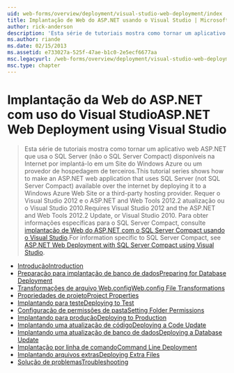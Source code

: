 ```yaml
---
uid: web-forms/overview/deployment/visual-studio-web-deployment/index
title: Implantação de Web do ASP.NET usando o Visual Studio | Microsoft Docs
author: rick-anderson
description: 'Esta série de tutoriais mostra como tornar um aplicativo web ASP.NET que usa o SQL Server (não o SQL Server Compact) disponíveis na Internet, implantando-t...'
ms.author: riande
ms.date: 02/15/2013
ms.assetid: e733027a-525f-47ae-b1c0-2e5ecf6677aa
msc.legacyurl: /web-forms/overview/deployment/visual-studio-web-deployment
msc.type: chapter
---
```

<a name="aspnet-web-deployment-using-visual-studio"></a><span data-ttu-id="626a2-103">Implantação da Web do ASP.NET com uso do Visual Studio</span><span class="sxs-lookup"><span data-stu-id="626a2-103">ASP.NET Web Deployment using Visual Studio</span></span>
====================
> <span data-ttu-id="626a2-104">Esta série de tutoriais mostra como tornar um aplicativo web ASP.NET que usa o SQL Server (não o SQL Server Compact) disponíveis na Internet por implantá-lo em um Site do Windows Azure ou um provedor de hospedagem de terceiros.</span><span class="sxs-lookup"><span data-stu-id="626a2-104">This tutorial series shows how to make an ASP.NET web application that uses SQL Server (not SQL Server Compact) available over the internet by deploying it to a Windows Azure Web Site or a third-party hosting provider.</span></span> <span data-ttu-id="626a2-105">Requer o Visual Studio 2012 e o ASP.NET and Web Tools 2012.2 atualização ou o Visual Studio 2010.</span><span class="sxs-lookup"><span data-stu-id="626a2-105">Requires Visual Studio 2012 and the ASP.NET and Web Tools 2012.2 Update, or Visual Studio 2010.</span></span> <span data-ttu-id="626a2-106">Para obter informações específicas para o SQL Server Compact, consulte [implantação de Web do ASP.NET com o SQL Server Compact usando o Visual Studio](../../older-versions-getting-started/deployment-to-a-hosting-provider/deployment-to-a-hosting-provider-introduction-1-of-12.md).</span><span class="sxs-lookup"><span data-stu-id="626a2-106">For information specific to SQL Server Compact, see [ASP.NET Web Deployment with SQL Server Compact using Visual Studio](../../older-versions-getting-started/deployment-to-a-hosting-provider/deployment-to-a-hosting-provider-introduction-1-of-12.md).</span></span>


- [<span data-ttu-id="626a2-107">Introdução</span><span class="sxs-lookup"><span data-stu-id="626a2-107">Introduction</span></span>](introduction.md)
- [<span data-ttu-id="626a2-108">Preparação para implantação de banco de dados</span><span class="sxs-lookup"><span data-stu-id="626a2-108">Preparing for Database Deployment</span></span>](preparing-databases.md)
- [<span data-ttu-id="626a2-109">Transformações de arquivo Web.config</span><span class="sxs-lookup"><span data-stu-id="626a2-109">Web.config File Transformations</span></span>](web-config-transformations.md)
- [<span data-ttu-id="626a2-110">Propriedades de projeto</span><span class="sxs-lookup"><span data-stu-id="626a2-110">Project Properties</span></span>](project-properties.md)
- [<span data-ttu-id="626a2-111">Implantando para teste</span><span class="sxs-lookup"><span data-stu-id="626a2-111">Deploying to Test</span></span>](deploying-to-iis.md)
- [<span data-ttu-id="626a2-112">Configuração de permissões de pasta</span><span class="sxs-lookup"><span data-stu-id="626a2-112">Setting Folder Permissions</span></span>](setting-folder-permissions.md)
- [<span data-ttu-id="626a2-113">Implantando para produção</span><span class="sxs-lookup"><span data-stu-id="626a2-113">Deploying to Production</span></span>](deploying-to-production.md)
- [<span data-ttu-id="626a2-114">Implantando uma atualização de código</span><span class="sxs-lookup"><span data-stu-id="626a2-114">Deploying a Code Update</span></span>](deploying-a-code-update.md)
- [<span data-ttu-id="626a2-115">Implantando uma atualização de banco de dados</span><span class="sxs-lookup"><span data-stu-id="626a2-115">Deploying a Database Update</span></span>](deploying-a-database-update.md)
- [<span data-ttu-id="626a2-116">Implantação por linha de comando</span><span class="sxs-lookup"><span data-stu-id="626a2-116">Command Line Deployment</span></span>](command-line-deployment.md)
- [<span data-ttu-id="626a2-117">Implantando arquivos extras</span><span class="sxs-lookup"><span data-stu-id="626a2-117">Deploying Extra Files</span></span>](deploying-extra-files.md)
- [<span data-ttu-id="626a2-118">Solução de problemas</span><span class="sxs-lookup"><span data-stu-id="626a2-118">Troubleshooting</span></span>](troubleshooting.md)
